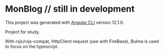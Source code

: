 # MonBlog // still in development

This project was generated with [Angular CLI](https://github.com/angular/angular-cli) version 12.1.0.

Project for study.

With rxjs/rxjs-compat, HttpClient request (use with FireBase), Bulma is used to focus on the typescript.
